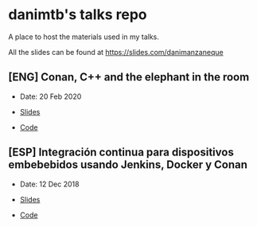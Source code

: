 # danimtb's talks repo

A place to host the materials used in my talks.

All the slides can be found at https://slides.com/danimanzaneque

## [ENG] Conan, C++ and the elephant in the room

- Date: 20 Feb 2020

- [Slides](http://htmlpreview.github.io/?https://github.com/danimtb/talks/blob/master/200220_ConanCppElephant/ConanCppElephant.html)

- [Code](https://github.com/danimtb/talks/blob/master/200220_ConanCppElephant/examples)

## [ESP] Integración continua para dispositivos embebebidos usando Jenkins, Docker y Conan

- Date: 12 Dec 2018

- [Slides](http://htmlpreview.github.io/?https://github.com/danimtb/talks/blob/master/131218_JenkinsDockerConan/JenkinsDockerConan.html)

- [Code](https://github.com/danimtb/ci_iot)
